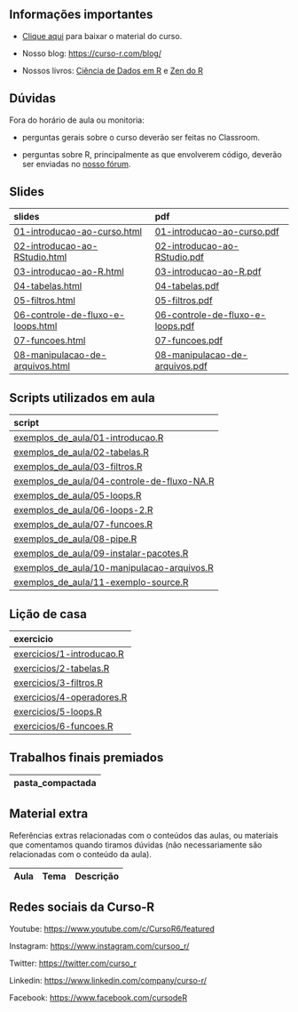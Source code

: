 
<!-- README.md is generated from README.Rmd. Please edit that file -->

## Informações importantes

  - [Clique
    aqui](https://github.com/curso-r/main-intro-programacao/raw/master/material_do_curso.zip)
    para baixar o material do curso.

  - Nosso blog: <https://curso-r.com/blog/>

  - Nossos livros: [Ciência de Dados em R](https://livro.curso-r.com/) e
    [Zen do R](https://curso-r.github.io/zen-do-r/)

## Dúvidas

Fora do horário de aula ou monitoria:

  - perguntas gerais sobre o curso deverão ser feitas no Classroom.

  - perguntas sobre R, principalmente as que envolverem código, deverão
    ser enviadas no [nosso fórum](https://discourse.curso-r.com/).

## Slides

| slides                                                                                                                         | pdf                                                                                                                          |
| :----------------------------------------------------------------------------------------------------------------------------- | :--------------------------------------------------------------------------------------------------------------------------- |
| [01-introducao-ao-curso.html](https://curso-r.github.io/main-intro-programacao/slides/01-introducao-ao-curso.html)             | [01-introducao-ao-curso.pdf](https://curso-r.github.io/main-intro-programacao/slides/01-introducao-ao-curso.pdf)             |
| [02-introducao-ao-RStudio.html](https://curso-r.github.io/main-intro-programacao/slides/02-introducao-ao-RStudio.html)         | [02-introducao-ao-RStudio.pdf](https://curso-r.github.io/main-intro-programacao/slides/02-introducao-ao-RStudio.pdf)         |
| [03-introducao-ao-R.html](https://curso-r.github.io/main-intro-programacao/slides/03-introducao-ao-R.html)                     | [03-introducao-ao-R.pdf](https://curso-r.github.io/main-intro-programacao/slides/03-introducao-ao-R.pdf)                     |
| [04-tabelas.html](https://curso-r.github.io/main-intro-programacao/slides/04-tabelas.html)                                     | [04-tabelas.pdf](https://curso-r.github.io/main-intro-programacao/slides/04-tabelas.pdf)                                     |
| [05-filtros.html](https://curso-r.github.io/main-intro-programacao/slides/05-filtros.html)                                     | [05-filtros.pdf](https://curso-r.github.io/main-intro-programacao/slides/05-filtros.pdf)                                     |
| [06-controle-de-fluxo-e-loops.html](https://curso-r.github.io/main-intro-programacao/slides/06-controle-de-fluxo-e-loops.html) | [06-controle-de-fluxo-e-loops.pdf](https://curso-r.github.io/main-intro-programacao/slides/06-controle-de-fluxo-e-loops.pdf) |
| [07-funcoes.html](https://curso-r.github.io/main-intro-programacao/slides/07-funcoes.html)                                     | [07-funcoes.pdf](https://curso-r.github.io/main-intro-programacao/slides/07-funcoes.pdf)                                     |
| [08-manipulacao-de-arquivos.html](https://curso-r.github.io/main-intro-programacao/slides/08-manipulacao-de-arquivos.html)     | [08-manipulacao-de-arquivos.pdf](https://curso-r.github.io/main-intro-programacao/slides/08-manipulacao-de-arquivos.pdf)     |

## Scripts utilizados em aula

| script                                                                                                                                                     |
| :--------------------------------------------------------------------------------------------------------------------------------------------------------- |
| [exemplos\_de\_aula/01-introducao.R](https://github.com/curso-r/202202-intro-programacao/blob/master/exemplos_de_aula/01-introducao.R)                     |
| [exemplos\_de\_aula/02-tabelas.R](https://github.com/curso-r/202202-intro-programacao/blob/master/exemplos_de_aula/02-tabelas.R)                           |
| [exemplos\_de\_aula/03-filtros.R](https://github.com/curso-r/202202-intro-programacao/blob/master/exemplos_de_aula/03-filtros.R)                           |
| [exemplos\_de\_aula/04-controle-de-fluxo-NA.R](https://github.com/curso-r/202202-intro-programacao/blob/master/exemplos_de_aula/04-controle-de-fluxo-NA.R) |
| [exemplos\_de\_aula/05-loops.R](https://github.com/curso-r/202202-intro-programacao/blob/master/exemplos_de_aula/05-loops.R)                               |
| [exemplos\_de\_aula/06-loops-2.R](https://github.com/curso-r/202202-intro-programacao/blob/master/exemplos_de_aula/06-loops-2.R)                           |
| [exemplos\_de\_aula/07-funcoes.R](https://github.com/curso-r/202202-intro-programacao/blob/master/exemplos_de_aula/07-funcoes.R)                           |
| [exemplos\_de\_aula/08-pipe.R](https://github.com/curso-r/202202-intro-programacao/blob/master/exemplos_de_aula/08-pipe.R)                                 |
| [exemplos\_de\_aula/09-instalar-pacotes.R](https://github.com/curso-r/202202-intro-programacao/blob/master/exemplos_de_aula/09-instalar-pacotes.R)         |
| [exemplos\_de\_aula/10-manipulacao-arquivos.R](https://github.com/curso-r/202202-intro-programacao/blob/master/exemplos_de_aula/10-manipulacao-arquivos.R) |
| [exemplos\_de\_aula/11-exemplo-source.R](https://github.com/curso-r/202202-intro-programacao/blob/master/exemplos_de_aula/11-exemplo-source.R)             |

## Lição de casa

| exercicio                                                                                               |
| :------------------------------------------------------------------------------------------------------ |
| [exercicios/1-introducao.R](https://curso-r.github.io/main-intro-programacao/exercicios/1-introducao.R) |
| [exercicios/2-tabelas.R](https://curso-r.github.io/main-intro-programacao/exercicios/2-tabelas.R)       |
| [exercicios/3-filtros.R](https://curso-r.github.io/main-intro-programacao/exercicios/3-filtros.R)       |
| [exercicios/4-operadores.R](https://curso-r.github.io/main-intro-programacao/exercicios/4-operadores.R) |
| [exercicios/5-loops.R](https://curso-r.github.io/main-intro-programacao/exercicios/5-loops.R)           |
| [exercicios/6-funcoes.R](https://curso-r.github.io/main-intro-programacao/exercicios/6-funcoes.R)       |

## Trabalhos finais premiados

| pasta\_compactada |
| :---------------- |

## Material extra

Referências extras relacionadas com o conteúdos das aulas, ou materiais
que comentamos quando tiramos dúvidas (não necessariamente são
relacionadas com o conteúdo da aula).

| Aula | Tema | Descrição |
| :--- | :--- | :-------- |

## Redes sociais da Curso-R

Youtube: <https://www.youtube.com/c/CursoR6/featured>

Instagram: <https://www.instagram.com/cursoo_r/>

Twitter: <https://twitter.com/curso_r>

Linkedin: <https://www.linkedin.com/company/curso-r/>

Facebook: <https://www.facebook.com/cursodeR>
